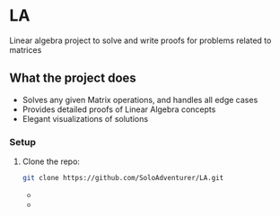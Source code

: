 # LA
Linear algebra project to solve and write proofs for problems related to matrices

## What the project does
- Solves any given Matrix operations, and handles all edge cases
- Provides detailed proofs of Linear Algebra concepts
- Elegant visualizations of solutions 

### Setup

1. Clone the repo:
   ```bash
   git clone https://github.com/SoloAdventurer/LA.git
   ```
   -
   -
